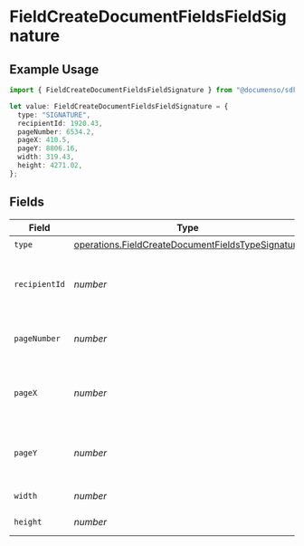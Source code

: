 # FieldCreateDocumentFieldsFieldSignature

## Example Usage

```typescript
import { FieldCreateDocumentFieldsFieldSignature } from "@documenso/sdk-typescript/models/operations";

let value: FieldCreateDocumentFieldsFieldSignature = {
  type: "SIGNATURE",
  recipientId: 1920.43,
  pageNumber: 6534.2,
  pageX: 410.5,
  pageY: 8806.16,
  width: 319.43,
  height: 4271.02,
};
```

## Fields

| Field                                                                                                                  | Type                                                                                                                   | Required                                                                                                               | Description                                                                                                            |
| ---------------------------------------------------------------------------------------------------------------------- | ---------------------------------------------------------------------------------------------------------------------- | ---------------------------------------------------------------------------------------------------------------------- | ---------------------------------------------------------------------------------------------------------------------- |
| `type`                                                                                                                 | [operations.FieldCreateDocumentFieldsTypeSignature](../../models/operations/fieldcreatedocumentfieldstypesignature.md) | :heavy_check_mark:                                                                                                     | N/A                                                                                                                    |
| `recipientId`                                                                                                          | *number*                                                                                                               | :heavy_check_mark:                                                                                                     | The ID of the recipient to create the field for.                                                                       |
| `pageNumber`                                                                                                           | *number*                                                                                                               | :heavy_check_mark:                                                                                                     | The page number the field will be on.                                                                                  |
| `pageX`                                                                                                                | *number*                                                                                                               | :heavy_check_mark:                                                                                                     | The X coordinate of where the field will be placed.                                                                    |
| `pageY`                                                                                                                | *number*                                                                                                               | :heavy_check_mark:                                                                                                     | The Y coordinate of where the field will be placed.                                                                    |
| `width`                                                                                                                | *number*                                                                                                               | :heavy_check_mark:                                                                                                     | The width of the field.                                                                                                |
| `height`                                                                                                               | *number*                                                                                                               | :heavy_check_mark:                                                                                                     | The height of the field.                                                                                               |